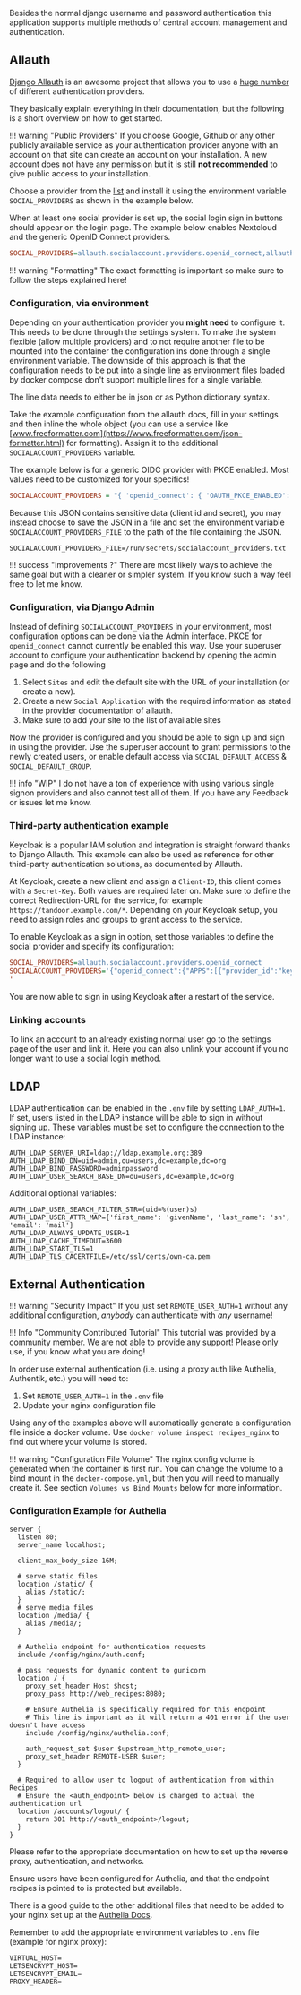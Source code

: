Besides the normal django username and password authentication this application supports multiple
methods of central account management and authentication.

## Allauth
[Django Allauth](https://django-allauth.readthedocs.io/en/latest/index.html) is an awesome project that
allows you to use a [huge number](https://docs.allauth.org/en/latest/socialaccount/providers/index.html) of different
authentication providers.

They basically explain everything in their documentation, but the following is a short overview on how to get started.

!!! warning "Public Providers"
    If you choose Google, Github or any other publicly available service as your authentication provider anyone
    with an account on that site can create an account on your installation.
    A new account does not have any permission but it is still **not recommended** to give public access to
    your installation.

Choose a provider from the [list](https://docs.allauth.org/en/latest/socialaccount/providers/index.html) and install it using the environment variable `SOCIAL_PROVIDERS` as shown
in the example below.

When at least one social provider is set up, the social login sign in buttons should appear on the login page. The example below enables Nextcloud and the generic OpenID Connect providers.

```ini
SOCIAL_PROVIDERS=allauth.socialaccount.providers.openid_connect,allauth.socialaccount.providers.nextcloud
```

!!! warning "Formatting"
    The exact formatting is important so make sure to follow the steps explained here!

### Configuration, via environment

Depending on your authentication provider you **might need** to configure it.
This needs to be done through the settings system. To make the system flexible (allow multiple providers) and to
not require another file to be mounted into the container the configuration ins done through a single
environment variable. The downside of this approach is that the configuration needs to be put into a single line
as environment files loaded by docker compose don't support multiple lines for a single variable.

The line data needs to either be in json or as Python dictionary syntax.

Take the example configuration from the allauth docs, fill in your settings and then inline the whole object
(you can use a service like [www.freeformatter.com](https://www.freeformatter.com/json-formatter.html) for formatting).
Assign it to the additional `SOCIALACCOUNT_PROVIDERS` variable.


The example below is for a generic OIDC provider with PKCE enabled. Most values need to be customized for your specifics!
```ini
SOCIALACCOUNT_PROVIDERS = "{ 'openid_connect': { 'OAUTH_PKCE_ENABLED': True, 'APPS': [ { 'provider_id': 'oidc', 'name': 'My-IDM', 'client_id': 'my_client_id', 'secret': 'my_client_secret', 'settings': { 'server_url': 'https://idm.example.com/oidc/recipes' } } ] } }"
```

Because this JSON contains sensitive data (client id and secret), you may instead choose to save the JSON in a file
and set the environment variable `SOCIALACCOUNT_PROVIDERS_FILE` to the path of the file containing the JSON.

```
SOCIALACCOUNT_PROVIDERS_FILE=/run/secrets/socialaccount_providers.txt
```

!!! success "Improvements ?"
    There are most likely ways to achieve the same goal but with a cleaner or simpler system.
    If you know such a way feel free to let me know.

### Configuration, via Django Admin

Instead of defining `SOCIALACCOUNT_PROVIDERS` in your environment, most configuration options can be done via the Admin interface. PKCE for `openid_connect` cannot currently be enabled this way.
Use your superuser account to configure your authentication backend by opening the admin page and do the following

1. Select `Sites` and edit the default site with the URL of your installation (or create a new).
2. Create a new `Social Application` with the required information as stated in the provider documentation of allauth.
3. Make sure to add your site to the list of available sites

Now the provider is configured and you should be able to sign up and sign in using the provider.
Use the superuser account to grant permissions to the newly created users, or enable default access via `SOCIAL_DEFAULT_ACCESS` & `SOCIAL_DEFAULT_GROUP`.

!!! info "WIP"
    I do not have a ton of experience with using various single signon providers and also cannot test all of them.
    If you have any Feedback or issues let me know.

### Third-party authentication example
Keycloak is a popular IAM solution and integration is straight forward thanks to Django Allauth. This example can also be used as reference for other third-party authentication solutions, as documented by Allauth.

At Keycloak, create a new client and assign a `Client-ID`, this client comes with a `Secret-Key`. Both values are required later on. Make sure to define the correct Redirection-URL for the service, for example `https://tandoor.example.com/*`. Depending on your Keycloak setup, you need to assign roles and groups to grant access to the service.

To enable Keycloak as a sign in option, set those variables to define the social provider and specify its configuration:
```ini
SOCIAL_PROVIDERS=allauth.socialaccount.providers.openid_connect
SOCIALACCOUNT_PROVIDERS='{"openid_connect":{"APPS":[{"provider_id":"keycloak","name":"Keycloak","client_id":"KEYCLOAK_CLIENT_ID","secret":"KEYCLOAK_CLIENT_SECRET","settings":{"server_url":"https://auth.example.org/realms/KEYCLOAK_REALM/.well-known/openid-configuration"}}]}}
'
```

You are now able to sign in using Keycloak after a restart of the service.

### Linking accounts
To link an account to an already existing normal user go to the settings page of the user and link it.
Here you can also unlink your account if you no longer want to use a social login method.

## LDAP

LDAP authentication can be enabled in the `.env` file by setting `LDAP_AUTH=1`.
If set, users listed in the LDAP instance will be able to sign in without signing up.
These variables must be set to configure the connection to the LDAP instance:
```
AUTH_LDAP_SERVER_URI=ldap://ldap.example.org:389
AUTH_LDAP_BIND_DN=uid=admin,ou=users,dc=example,dc=org
AUTH_LDAP_BIND_PASSWORD=adminpassword
AUTH_LDAP_USER_SEARCH_BASE_DN=ou=users,dc=example,dc=org
```
Additional optional variables:
```
AUTH_LDAP_USER_SEARCH_FILTER_STR=(uid=%(user)s)
AUTH_LDAP_USER_ATTR_MAP={'first_name': 'givenName', 'last_name': 'sn', 'email': 'mail'}
AUTH_LDAP_ALWAYS_UPDATE_USER=1
AUTH_LDAP_CACHE_TIMEOUT=3600
AUTH_LDAP_START_TLS=1
AUTH_LDAP_TLS_CACERTFILE=/etc/ssl/certs/own-ca.pem
```

## External Authentication

!!! warning "Security Impact"
    If you just set `REMOTE_USER_AUTH=1` without any additional configuration, _anybody_ can authenticate with _any_ username!

!!! Info "Community Contributed Tutorial"
    This tutorial was provided by a community member. We are not able to provide any support! Please only use, if you know what you are doing!

In order use external authentication (i.e. using a proxy auth like Authelia, Authentik, etc.) you will need to:

1. Set `REMOTE_USER_AUTH=1` in the `.env` file
2. Update your nginx configuration file

Using any of the examples above will automatically generate a configuration file inside a docker volume.
Use `docker volume inspect recipes_nginx` to find out where your volume is stored.

!!! warning "Configuration File Volume"
    The nginx config volume is generated when the container is first run. You can change the volume to a bind mount in the
    `docker-compose.yml`, but then you will need to manually create it. See section `Volumes vs Bind Mounts` below
    for more information.

### Configuration Example for Authelia

```
server {
  listen 80;
  server_name localhost;

  client_max_body_size 16M;

  # serve static files
  location /static/ {
    alias /static/;
  }
  # serve media files
  location /media/ {
    alias /media/;
  }

  # Authelia endpoint for authentication requests
  include /config/nginx/auth.conf;

  # pass requests for dynamic content to gunicorn
  location / {
    proxy_set_header Host $host;
    proxy_pass http://web_recipes:8080;

    # Ensure Authelia is specifically required for this endpoint
    # This line is important as it will return a 401 error if the user doesn't have access
    include /config/nginx/authelia.conf;

    auth_request_set $user $upstream_http_remote_user;
    proxy_set_header REMOTE-USER $user;
  }

  # Required to allow user to logout of authentication from within Recipes
  # Ensure the <auth_endpoint> below is changed to actual the authentication url
  location /accounts/logout/ {
    return 301 http://<auth_endpoint>/logout;
  }
}
```

Please refer to the appropriate documentation on how to set up the reverse proxy, authentication, and networks.

Ensure users have been configured for Authelia, and that the endpoint recipes is pointed to is protected but
available.

There is a good guide to the other additional files that need to be added to your nginx set up at
the [Authelia Docs](https://docs.authelia.com/deployment/supported-proxies/nginx.html).

Remember to add the appropriate environment variables to `.env` file (example for nginx proxy):

```
VIRTUAL_HOST=
LETSENCRYPT_HOST=
LETSENCRYPT_EMAIL=
PROXY_HEADER=
```
